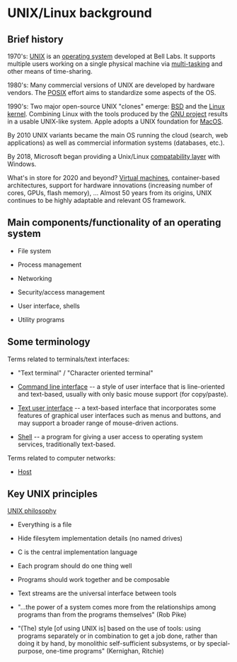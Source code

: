 UNIX/Linux background
=====================

Brief history
-------------

1970's: [UNIX](https://en.wikipedia.org/wiki/Unix) is an [operating
system](https://en.wikipedia.org/wiki/Operating_system) developed at
Bell Labs.  It supports multiple users working on a single physical
machine via
[multi-tasking](https://en.wikipedia.org/wiki/Computer_multitasking)
and other means of time-sharing.

1980's: Many commercial versions of UNIX are developed by hardware
vendors.  The [POSIX](https://en.wikipedia.org/wiki/POSIX) effort aims
to standardize some aspects of the OS.

1990's: Two major open-source UNIX "clones" emerge:
[BSD](https://en.wikipedia.org/wiki/Berkeley_Software_Distribution)
and the [Linux kernel](https://en.wikipedia.org/wiki/Linux).
Combining Linux with the tools produced by the [GNU
project](https://en.wikipedia.org/wiki/GNU_Project) results in a
usable UNIX-like system.  Apple adopts a UNIX foundation for
[MacOS](https://en.wikipedia.org/wiki/MacOS).

By 2010 UNIX variants became the main OS running the cloud (search,
web applications) as well as commercial information systems
(databases, etc.).

By 2018, Microsoft began providing a Unix/Linux
[compatability layer](https://en.wikipedia.org/wiki/Windows_Subsystem_for_Linux)
with Windows.

What's in store for 2020 and beyond?  [Virtual
machines](https://en.wikipedia.org/wiki/Operating-system-level_virtualization),
container-based architectures, support for hardware innovations
(increasing number of cores, GPUs, flash memory), ...  Almost 50 years from
its origins, UNIX continues to be highly adaptable and relevant OS
framework.

Main components/functionality of an operating system
-----------------------------------------------------

* File system

* Process management

* Networking

* Security/access management

* User interface, shells

* Utility programs

Some terminology
----------------

Terms related to terminals/text interfaces:

* "Text terminal" / "Character oriented terminal"

* [Command line
  interface](https://en.wikipedia.org/wiki/Command-line_interface) --
  a style of user interface that is line-oriented and text-based,
  usually with only basic mouse support (for copy/paste).

* [Text user
  interface](https://en.wikipedia.org/wiki/Text-based_user_interface)
  -- a text-based interface that incorporates some features of
  graphical user interfaces such as menus and buttons, and may support
  a broader range of mouse-driven actions.

* [Shell](https://en.wikipedia.org/wiki/Shell_(computing)) -- a
  program for giving a user access to operating system services,
  traditionally text-based.

Terms related to computer networks:

* [Host](https://en.wikipedia.org/wiki/Host_(network))


Key UNIX principles
-------------------

[UNIX philosophy](https://en.wikipedia.org/wiki/Unix_philosophy)

* Everything is a file

* Hide filesytem implementation details (no named drives)

* C is the central implementation language

* Each program should do one thing well

* Programs should work together and be composable

* Text streams are the universal interface between tools

* "...the power of a system comes more from the relationships among
  programs than from the programs themselves" (Rob Pike)

* "(The) style [of using UNIX is] based on the use of tools: using
  programs separately or in combination to get a job done, rather than
  doing it by hand, by monolithic self-sufficient subsystems, or by
  special-purpose, one-time programs" (Kernighan, Ritchie)